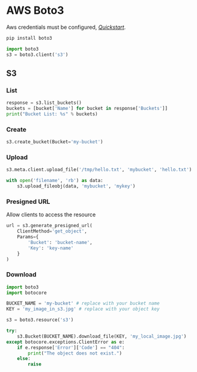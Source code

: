 # AWS Boto3

Aws credentials must be configured, [*Quickstart*](https://boto3.amazonaws.com/v1/documentation/api/latest/guide/quickstart.html).

```bash
pip install boto3
```

```python
import boto3
s3 = boto3.client('s3')
```

## S3

### List 

```python
response = s3.list_buckets()
buckets = [bucket['Name'] for bucket in response['Buckets']]
print("Bucket List: %s" % buckets)
```

### Create

```python
s3.create_bucket(Bucket='my-bucket')
```

### Upload

```python
s3.meta.client.upload_file('/tmp/hello.txt', 'mybucket', 'hello.txt')
```

```python
with open('filename', 'rb') as data:
    s3.upload_fileobj(data, 'mybucket', 'mykey')
```

### Presigned URL

Allow clients to access the resource 

```python
url = s3.generate_presigned_url(
    ClientMethod='get_object',
    Params={
        'Bucket': 'bucket-name',
        'Key': 'key-name'
    }
)
```

### Download

```python
import boto3
import botocore

BUCKET_NAME = 'my-bucket' # replace with your bucket name
KEY = 'my_image_in_s3.jpg' # replace with your object key

s3 = boto3.resource('s3')

try:
    s3.Bucket(BUCKET_NAME).download_file(KEY, 'my_local_image.jpg')
except botocore.exceptions.ClientError as e:
    if e.response['Error']['Code'] == "404":
        print("The object does not exist.")
    else:
        raise
```

